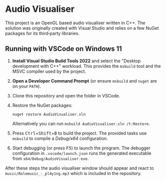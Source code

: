 # Audio Visualiser

This project is an OpenGL based audio visualiser written in C++. The
solution was originally created with Visual Studio and relies on a few
NuGet packages for its third‑party libraries.

## Running with VSCode on Windows 11

1. **Install Visual Studio Build Tools 2022** and select the "Desktop
   development with C++" workload. This provides the `msbuild` tool and
   the MSVC compiler used by the project.
2. **Open a Developer Command Prompt** (or ensure `msbuild` and
   `nuget` are on your `PATH`).
3. Clone this repository and open the folder in VSCode.
4. Restore the NuGet packages:

   ```console
   nuget restore AudioVisualiser.sln
   ```

   Alternatively you can run `msbuild AudioVisualiser.sln /t:Restore`.
5. Press <kbd>Ctrl</kbd>+<kbd>Shift</kbd>+<kbd>B</kbd> to build the
   project. The provided tasks use `msbuild` to compile a *Debug/x64*
   configuration.
6. Start debugging (or press <kbd>F5</kbd>) to launch the program. The
   debugger configuration in `.vscode/launch.json` runs the generated
   executable from `x64/Debug/AudioVisualiser.exe`.

After these steps the audio visualiser window should appear and react to
`music/Rolemusic_-_pl4y1ng.mp3` which is included in the repository.
